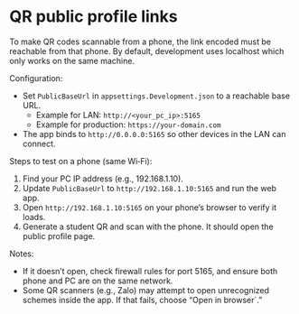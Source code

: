 # QR public profile links

To make QR codes scannable from a phone, the link encoded must be reachable from that phone. By default, development uses localhost which only works on the same machine.

Configuration:
- Set `PublicBaseUrl` in `appsettings.Development.json` to a reachable base URL.
  - Example for LAN: `http://<your_pc_ip>:5165`
  - Example for production: `https://your-domain.com`
- The app binds to `http://0.0.0.0:5165` so other devices in the LAN can connect.

Steps to test on a phone (same Wi‑Fi):
1. Find your PC IP address (e.g., 192.168.1.10).
2. Update `PublicBaseUrl` to `http://192.168.1.10:5165` and run the web app.
3. Open `http://192.168.1.10:5165` on your phone’s browser to verify it loads.
4. Generate a student QR and scan with the phone. It should open the public profile page.

Notes:
- If it doesn’t open, check firewall rules for port 5165, and ensure both phone and PC are on the same network.
- Some QR scanners (e.g., Zalo) may attempt to open unrecognized schemes inside the app. If that fails, choose “Open in browser`.”
